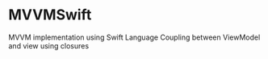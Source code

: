 # MVVMSwift
MVVM implementation using Swift Language
Coupling between ViewModel and view using closures

